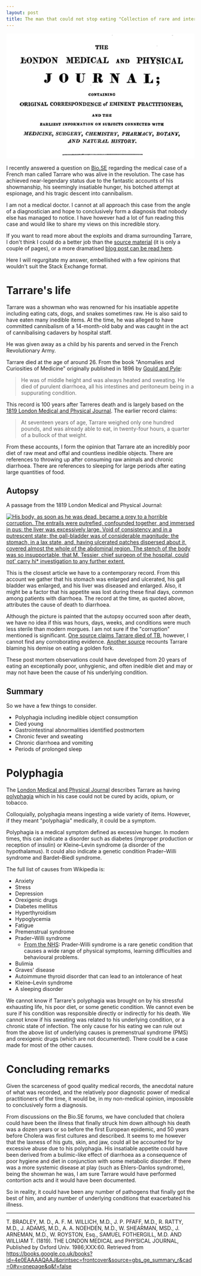 ```yaml
---
layout: post
title: The man that could not stop eating "Collection of rare and interesting cases." a recount from M. le Baron Percy 1819.
---
```


![A screenshot of the Journal front cover article showing the title, the full list of authors and part of the abstract.](/images/Tarrare1819.png)

I recently answered a question on [Bio.SE](https://biology.stackexchange.com/a/87770/3553) regarding the medical case of a French man called Tarrare who was alive in the revolution.
The case has achieved near-legendary status due to the fantastic accounts of his showmanship, his seemingly insatiable hunger, his botched attempt at espionage, and his tragic descent into cannibalism.

<!--more-->

I am not a medical doctor.
I cannot at all approach this case from the angle of a diagnostician and hope to conclusively form a diagnosis that nobody else has managed to notice.
I have however had a lot of fun reading this case and would like to share my views on this incredible story.

If you want to read more about the exploits and drama surrounding Tarrare, I don't think I could do a better job than the [source material](https://books.googleusercontent.com/books/content?req=AKW5QaeA6eHgLvys2jOoLvC9swNxd5DgJHiaiJgIV1qUMTV59xuK24RYzOX4eLsbcBp6Ze-LrBq5JsoYBhHzdkYPnB4qbuiHjrnQYDK-JsOH8qx4az-ocXHbLeim5Zzn4evRLpDsoDrj0TPAlRiQ8PqcySzJo83Dka-mL4ehBoZI-sGc4SRpXavCZcRtLmzACGPTPWgGFdiq125jyQRIlXZaytJIvOXaSo_teJ-JoTGmiE5GpROKUTPOpzWPl4MeZoHp3IyrFeL3KLt3bUxOFPj7F6wQhurgxQ) (it is only a couple of pages), or a more dramatised [blog post can be read here](http://www.infobarrel.com/Tarrare_-_The_Tale_of_Historys_Most_Tragic_Cannibal).

Here I will regurgitate my answer, embellished with a few opinions that wouldn't suit the Stack Exchange format.

# Tarrare's life

Tarrare was a showman who was renowned for his insatiable appetite including eating cats, dogs, and snakes sometimes raw.
He is also said to have eaten many inedible items.
At the time, he was alleged to have committed cannibalism of a 14-month-old baby and was caught in the act of cannibalising cadavers by hospital staff.

He was given away as a child by his parents and served in the French Revolutionary Army.

Tarrare died at the age of around 26.
From the book "Anomalies and Curiosities of Medicine" originally published in 1896 by [Gould and Pyle](https://www.gutenberg.org/files/747/747.txt):

> He was of middle height and was always heated and sweating. He died of purulent diarrhoea, all his intestines and peritoneum being in a suppurating condition.

This record is 100 years after Tarreres death and is largely based on the [1819  London Medical and Physical Journal](https://books.google.co.uk/books?id=4e0EAAAAQAAJ&printsec=frontcover&source=gbs_ge_summary_r&cad=0#v=onepage&q&f=false).
The earlier record claims:

> At seventeen years of age, Tarrare weighed only one hundred pounds,
> and was already able to eat, in twenty-four hours, a quarter of a
> bullock of that weight.

From these accounts, I form the opinion that Tarrare ate an incredibly poor diet of raw meat and offal and countless inedible objects.
There are references to throwing up after consuming raw animals and chronic diarrhoea. There are references to sleeping for large periods after eating large quantities of food.

## Autopsy

A passage from the 1819 London Medical and Physical Journal:

[![His body, as soon as he was dead, became a prey to a horrible corruption. The entrails were putrefied, confounded together, and immersed in pus: the liver was excessively large. Void of consistency and in a putrescent state; the gall-bladder was of considerable magnitude; the stomach, in a lax state, and, having ulcerated patches dispersed about it, covered almost the whole of the abdominal region. The stench of the body was so insupportable, that M. Tessier, chief surgeon of the hospital, could not' carry hi* investigation to any further extent,][1]][1]

This is the closest article we have to a contemporary record.
From this account we gather that his stomach was enlarged and ulcerated, his gall bladder was enlarged, and his liver was diseased and enlarged.
Also, it might be a factor that his appetite was lost during these final days, common among patients with diarrhoea.
The record at the time, as quoted above, attributes the cause of death to diarrhoea.

Although the picture is painted that the autopsy occurred soon after death, we have no idea if this was hours, days, weeks, and conditions were much less sterile than modern morgues. I am not sure if the  "corruption" mentioned is significant.
[One source claims Tarrare died of TB](https://allthatsinteresting.com/tarrare), however, I cannot find any corroborating evidence.
[Another source](http://www.infobarrel.com/Tarrare_-_The_Tale_of_Historys_Most_Tragic_Cannibal) recounts Tarrare blaming his demise on eating a golden fork.

These post mortem observations could have developed from 20 years of eating an exceptionally poor, unhygienic, and often inedible diet and may or may not have been the cause of his underlying condition.

## Summary

So we have a few things to consider.

-   Polyphagia including inedible object consumption
-   Died young
-   Gastrointestinal abnormalities identified postmortem
-   Chronic fever and sweating
-   Chronic diarrhoea and vomiting
-   Periods of prolonged sleep

# Polyphagia

The [London Medical and Physical Journal](https://books.google.co.uk/books?id=4e0EAAAAQAAJ&printsec=frontcover&source=gbs_ge_summary_r&cad=0#v=onepage&q&f=false) describes Tarrare as having [polyphagia](https://en.wikipedia.org/wiki/Polyphagia) which in his case could not be cured by acids, opium, or tobacco.

Colloquially, polyphagia means ingesting a wide variety of items.
However, if they meant "polyphagia" medically, it could be a symptom.

Polyphagia is a medical symptom defined as excessive hunger.
In modern times, this can indicate a disorder such as diabetes (improper production or reception of insulin) or Kleine–Levin syndrome (a disorder of the hypothalamus).
It could also indicate a genetic condition Prader–Willi syndrome and Bardet–Biedl syndrome.

The full list of causes from Wikipedia is:

-   Anxiety
-   Stress
-   Depression
-   Orexigenic drugs
-   Diabetes mellitus
-   Hyperthyroidism
-   Hypoglycemia
-   Fatigue
-   Premenstrual syndrome
-   Prader–Willi syndrome
      - [From the NHS](https://www.nhs.uk/conditions/prader-willi-syndrome/):
      Prader-Willi syndrome is a rare genetic condition that causes a wide range of physical symptoms, learning difficulties and behavioural
    problems.
-   Bulimia
-   Graves' disease
 -   Autoimmune thyroid disorder that can lead to an intolerance of heat
-   Kleine–Levin syndrome
-   A sleeping disorder

We cannot know if Tarrare's polyphagia was brought on by his stressful exhausting life, his poor diet, or some genetic condition.
We cannot even be sure if his condition was responsible directly or indirectly for his death.
We cannot know if his sweating was related to his underlying condition, or a chronic state of infection.
The only cause for his eating we can rule out from the above list of underlying causes is premenstrual syndrome (PMS) and orexigenic drugs (which are not documented).
There could be a case made for most of the other causes.

# Concluding remarks

Given the scarceness of good quality medical records, the anecdotal nature of what was recorded, and the relatively poor diagnostic power of medical practitioners of the time, it would be, in my non-medical opinion, impossible to conclusively form a diagnosis.

From discussions on the Bio.SE forums, we have concluded that cholera could have been the illness that finally struck him down although his death was a dozen years or so before the first European epidemic, and 50 years before Cholera was first cultures and described.
It seems to me however that the laxness of his guts, skin, and jaw, could all be accounted for by excessive abuse due to his polyphagia.
His insatiable appetite could have been derived from a bulimic-like effect of diarrhoea as a consequence of poor hygiene and diet in conjunction with some metabolic disorder.
If there was a more systemic disease at play (such as Ehlers-Danlos syndrome), being the showman he was, I am sure Tarrare would have performed contortion acts and it would have been documented.

So in reality, it could have been any number of pathogens that finally got the best of him, and any number of underlying conditions that exacerbated his illness.

* * *

T. BRADLEY, M. D.,
A. F. M. WILLICH, M.D.,
J. P. PFAFF, M.D.,
R. RATTY, M.D.,
J. ADAMS, M.D.,
A. A. NOEHDEN, M.D.,
W. SHEARMAN, MSD.,
J. ARNEMAN, M.D.,
W. ROYSTON, Esq., SAMUEL FOTHERGILL, M.D. AND WILLIAM T. (1819). THE LONDON MEDICAL and PHYSICAL JOURNAL, Published by Oxford Univ. 1986;XXX:60. Retrieved from https://books.google.co.uk/books?id=4e0EAAAAQAAJ&printsec=frontcover&source=gbs_ge_summary_r&cad=0#v=onepage&q&f=false


[1]: https://i.stack.imgur.com/m9wUK.png
